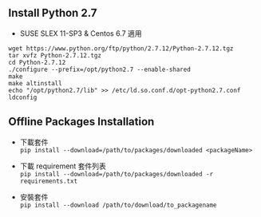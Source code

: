 
## Install Python 2.7

+ SUSE SLEX 11-SP3 & Centos 6.7 適用
```shell=
wget https://www.python.org/ftp/python/2.7.12/Python-2.7.12.tgz
tar xvfz Python-2.7.12.tgz
cd Python-2.7.12
./configure --prefix=/opt/python2.7 --enable-shared
make
make altinstall
echo "/opt/python2.7/lib" >> /etc/ld.so.conf.d/opt-python2.7.conf
ldconfig
```

## Offline Packages Installation

+ 下載套件  
`pip install --download=/path/to/packages/downloaded <packageName>`

+ 下載 requirement 套件列表  
`pip install --download=/path/to/packages/downloaded -r requirements.txt`

+ 安裝套件  
`pip install --download /path/to/download/to_packagename`

